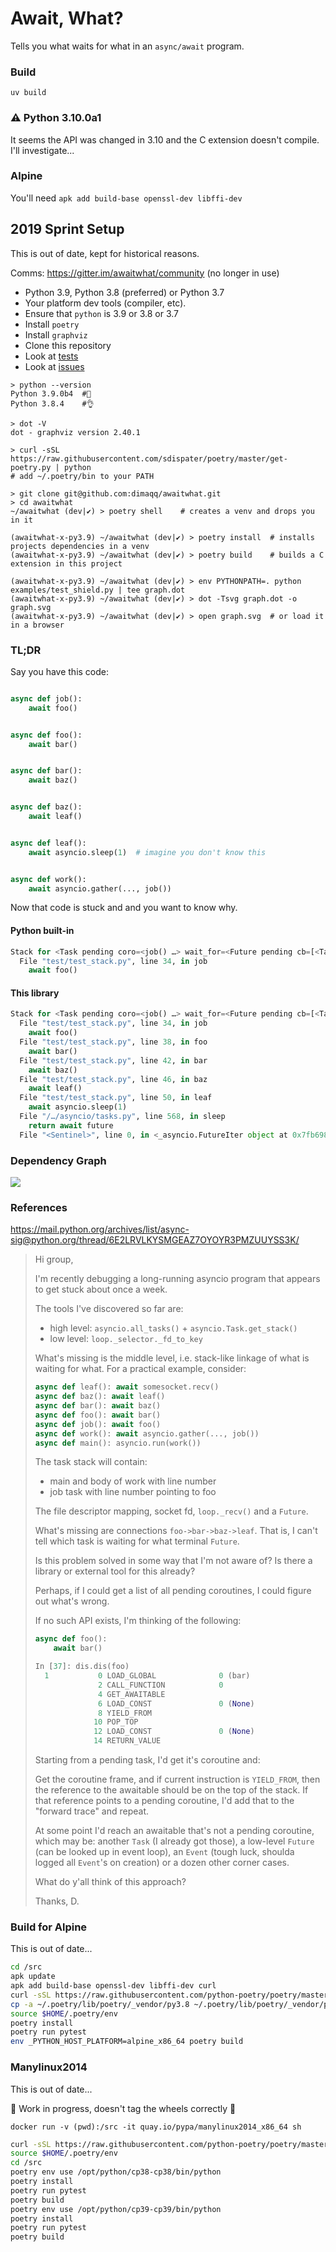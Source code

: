 # Await, What?

Tells you what waits for what in an `async/await` program.

### Build

`uv build`

### ⚠️ Python 3.10.0a1

It seems the API was changed in 3.10 and the C extension doesn't compile.
I'll investigate...

### Alpine

You'll need `apk add build-base openssl-dev libffi-dev`

## 2019 Sprint Setup

This is out of date, kept for historical reasons.

Comms: https://gitter.im/awaitwhat/community (no longer in use)

* Python 3.9, Python 3.8 (preferred) or Python 3.7
* Your platform dev tools (compiler, etc).
* Ensure that `python` is 3.9 or 3.8 or 3.7
* Install `poetry`
* Install `graphviz`
* Clone this repository
* Look at [tests](https://github.com/dimaqq/awaitwhat/tree/master/test)
* Look at [issues](https://github.com/dimaqq/awaitwhat/issues)

```console
> python --version
Python 3.9.0b4  #🧡
Python 3.8.4    #👌

> dot -V
dot - graphviz version 2.40.1

> curl -sSL https://raw.githubusercontent.com/sdispater/poetry/master/get-poetry.py | python
# add ~/.poetry/bin to your PATH

> git clone git@github.com:dimaqq/awaitwhat.git
> cd awaitwhat
~/awaitwhat (dev|✔) > poetry shell    # creates a venv and drops you in it

(awaitwhat-x-py3.9) ~/awaitwhat (dev|✔) > poetry install  # installs projects dependencies in a venv
(awaitwhat-x-py3.9) ~/awaitwhat (dev|✔) > poetry build    # builds a C extension in this project

(awaitwhat-x-py3.9) ~/awaitwhat (dev|✔) > env PYTHONPATH=. python examples/test_shield.py | tee graph.dot
(awaitwhat-x-py3.9) ~/awaitwhat (dev|✔) > dot -Tsvg graph.dot -o graph.svg
(awaitwhat-x-py3.9) ~/awaitwhat (dev|✔) > open graph.svg  # or load it in a browser
```

### TL;DR

Say you have this code:
```py

async def job():
    await foo()


async def foo():
    await bar()


async def bar():
    await baz()


async def baz():
    await leaf()


async def leaf():
    await asyncio.sleep(1)  # imagine you don't know this


async def work():
    await asyncio.gather(..., job())
```

Now that code is stuck and and you want to know why.

#### Python built-in
```py
Stack for <Task pending coro=<job() …> wait_for=<Future pending cb=[<TaskWakeupMethWrapper …>()]> cb=[…]> (most recent call last):
  File "test/test_stack.py", line 34, in job
    await foo()
```

#### This library
```py
Stack for <Task pending coro=<job() …> wait_for=<Future pending cb=[<TaskWakeupMethWrapper …>()]> cb=[…]> (most recent call last):
  File "test/test_stack.py", line 34, in job
    await foo()
  File "test/test_stack.py", line 38, in foo
    await bar()
  File "test/test_stack.py", line 42, in bar
    await baz()
  File "test/test_stack.py", line 46, in baz
    await leaf()
  File "test/test_stack.py", line 50, in leaf
    await asyncio.sleep(1)
  File "/…/asyncio/tasks.py", line 568, in sleep
    return await future
  File "<Sentinel>", line 0, in <_asyncio.FutureIter object at 0x7fb6981690d8>: …
```

### Dependency Graph

<img src="https://raw.github.com/dimaqq/awaitwhat/master/doc/test_future.svg?sanitize=true">

### References

https://mail.python.org/archives/list/async-sig@python.org/thread/6E2LRVLKYSMGEAZ7OYOYR3PMZUUYSS3K/

> Hi group,
>
> I'm recently debugging a long-running asyncio program that appears to get stuck about once a week.
>
> The tools I've discovered so far are:
> * high level: `asyncio.all_tasks()` + `asyncio.Task.get_stack()`
> * low level: `loop._selector._fd_to_key`
>
> What's missing is the middle level, i.e. stack-like linkage of what is waiting for what. For a practical example, consider:
>
> ```py
> async def leaf(): await somesocket.recv()
> async def baz(): await leaf()
> async def bar(): await baz()
> async def foo(): await bar()
> async def job(): await foo()
> async def work(): await asyncio.gather(..., job())
> async def main(): asyncio.run(work())
> ```
>
> The task stack will contain:
> * main and body of work with line number
> * job task with line number pointing to foo
>
> The file descriptor mapping, socket fd, `loop._recv()` and a `Future`.
>
> What's missing are connections `foo->bar->baz->leaf`.
> That is, I can't tell which task is waiting for what terminal `Future`.
>
> Is this problem solved in some way that I'm not aware of?
> Is there a library or external tool for this already?
>
> Perhaps, if I could get a list of all pending coroutines, I could figure out what's wrong.
>
> If no such API exists, I'm thinking of the following:
>
> ```py
> async def foo():
>     await bar()
>
> In [37]: dis.dis(foo)
>   1           0 LOAD_GLOBAL              0 (bar)
>               2 CALL_FUNCTION            0
>               4 GET_AWAITABLE
>               6 LOAD_CONST               0 (None)
>               8 YIELD_FROM
>              10 POP_TOP
>              12 LOAD_CONST               0 (None)
>              14 RETURN_VALUE
> ```
>
> Starting from a pending task, I'd get it's coroutine and:
>
> Get the coroutine frame, and if current instruction is `YIELD_FROM`, then the reference to the awaitable should be on the top of the stack.
> If that reference points to a pending coroutine, I'd add that to the "forward trace" and repeat.
>
> At some point I'd reach an awaitable that's not a pending coroutine, which may be: another `Task` (I already got those), a low-level `Future` (can be looked up in event loop), an `Event` (tough luck, shoulda logged all `Event`'s on creation) or a dozen other corner cases.
>
> What do y'all think of this approach?
>
> Thanks,
> D.

### Build for Alpine

This is out of date...

```sh
cd /src
apk update
apk add build-base openssl-dev libffi-dev curl
curl -sSL https://raw.githubusercontent.com/python-poetry/poetry/master/get-poetry.py | python
cp -a ~/.poetry/lib/poetry/_vendor/py3.8 ~/.poetry/lib/poetry/_vendor/py3.9
source $HOME/.poetry/env
poetry install
poetry run pytest
env _PYTHON_HOST_PLATFORM=alpine_x86_64 poetry build
```

### Manylinux2014

This is out of date...

🚧 Work in progress, doesn't tag the wheels correctly 🚧

`docker run -v (pwd):/src -it quay.io/pypa/manylinux2014_x86_64 sh`

```sh
curl -sSL https://raw.githubusercontent.com/python-poetry/poetry/master/get-poetry.py | /opt/python/cp38-cp38/bin/python
source $HOME/.poetry/env
cd /src
poetry env use /opt/python/cp38-cp38/bin/python
poetry install
poetry run pytest
poetry build
poetry env use /opt/python/cp39-cp39/bin/python
poetry install
poetry run pytest
poetry build
```

